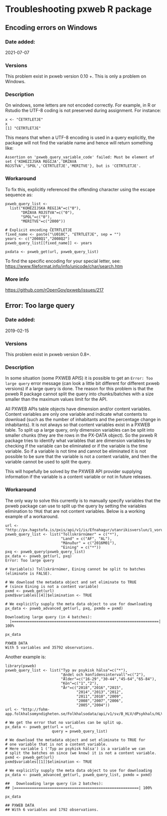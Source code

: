 # Troubleshooting pxweb R package

## Encoding errors on Windows

### Date added: 
2021-07-07

### Versions
This problem exist in pxweb version 0.10 +. This is only a problem on Windows.

### Description
On windows, some letters are not encoded correctly. For example, in R or Rstudio the UTF-8 coding is not preserved during assignment. For instance:
```
x <- "ČETRTLETJE"
x
[1] "CETRTLETJE"
```
This means that when a UTF-8 encoding is used in a query explicitly, the package will not find the variable name and hence will return something like:
```
Assertion on 'pxweb_query_variable_code' failed: Must be element of set {'KOHEZIJSKA REGIJA','DRŽAVA ROJSTVA','SPOL','CETRTLETJE','MERITVE'}, but is 'CETRTLETJE'.
```

### Workaround

To fix this, explicitly referenced the offending character using the escape sequence as:

```
pxweb_query_list <- 
  list("KOHEZIJSKA REGIJA"=c("0"),
       "DRŽAVA ROJSTVA"=c("0"),
       "SPOL"=c("0"),
       "MERITVE"=c("2000"))
       
# Explicit encoding ČETRTLETJE
fixed_name <- paste("\U010C", "ETRTLETJE", sep = "")
years <- c("2008Q1","2008Q2")
pxweb_query_list[[fixed_name]] <- years

pxdata <- pxweb_get(url, pxweb_query_list)
```
To find the specific encoding for your special letter, see:
https://www.fileformat.info/info/unicode/char/search.htm

### More info
https://github.com/rOpenGov/pxweb/issues/217




## Error: Too large query 

### Date added: 
2019-02-15

### Versions
This problem exist in pxweb version 0.8+.

### Description
In some situation (some PXWEB APIS) it is possible to get an `Error: Too large query` error message (can look a little bit different for different pxweb versions) if a large query is done. The reason for this problem is that the pxweb R package cannot split the query into chunks/batches with a size smaller than the maximum values limit for the API.

All PXWEB APIs table objects have dimension and/or content variables. Content variables are only one variable and indicate what contents to download (such as the number of inhabitants and the percentage change in inhabitants). It is not always so that content variables exist in a PXWEB table. To split up a large query, only dimension variables can be split into smaller chunks (they are the rows in the PX-DATA object). So the pxweb R package tries to identify what variables that are dimension variables by checking if the variable can be eliminated or if the variable is the time variable. So if a variable is not time and cannot be eliminated it is not possible to be sure that the variable is not a content variable, and then the variable cannot be used to split the query.

This will hopefully be solved by the PXWEB API provider supplying information if the variable is a content variable or not in future releases.

### Workaround
The only way to solve this currently is to manually specify variables that the pxweb package can use to split up the query by setting the variables elimination to `TRUE` that are not content variables. Below is a working example of a workaround.

```
url <- "http://px.hagstofa.is/pxis/api/v1/is/Efnahagur/utanrikisverslun/1_voruvidskipti/03_inntollskra/UTA03801.px"
pxweb_query_list <- list("Tollskrárnúmer" = c("*"),
                         "Land" = c("AF", "AL"),           
                         "Mánuður" = c("2016M01"),
                         "Eining" = c("*"))
pxq <- pxweb_query(pxweb_query_list)
px_data <- pxweb_get(url, pxq)
Error: Too large query

# Variable(s) Tollskrárnúmer, Eining cannot be split to batches (eliminate is FALSE).

# We download the metadata object and set eliminate to TRUE 
# (since Eining is not a content variable)
pxmd <- pxweb_get(url)
pxmd$variables[[4]]$elimination <- TRUE

# We explicitly supply the meta data object to use for downloading
px_data <- pxweb_advanced_get(url, pxq, pxmdo = pxmd)

Downloading large query (in 4 batches):
  |==================================================================| 100%

px_data

PXWEB DATA
With 5 variables and 35792 observations.
```

Another example is:

```
library(pxweb)
pxweb_query_list <- list("Typ av psykisk hälsa"=c("*"),
                         "Andel och konfidensintervall"=c("2"),
                         "Ålder"=c("16-29","30-44","45-64","65-84"),
                         "Kön"=c("1","2"),
                         "År"=c("2018","2016","2015",
                                "2014","2013","2012",
                                "2011","2010","2009",
                                "2008","2007","2006",
                                "2005","2004"))
url <- "http://fohm-app.folkhalsomyndigheten.se/Folkhalsodata/api/v1/sv/B_HLV/dPsykhals/HLV_Psykisk_halsa_alder.px"

# We get the error that no variables can be split up. 
px_data <- pxweb_get(url = url,
                     query = pxweb_query_list)

# We download the metadata object and set eliminate to TRUE for 
# one variable that is not a content variable.
# Here variable 1 ('Typ av psykisk hälsa') is a variable we can 
# split the batches on since (we know) it is not a content variable.
pxmd <- pxweb_get(url)
pxmd$variables[[1]]$elimination <- TRUE

# We explicitly supply the meta data object to use for downloading
px_data <- pxweb_advanced_get(url, pxweb_query_list, pxmdo = pxmd)

##   Downloading large query (in 2 batches):
## |========================================================| 100%

px_data

## PXWEB DATA
## With 6 variables and 1792 observations.
```


